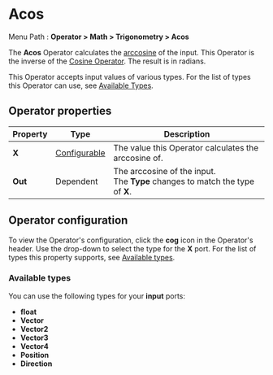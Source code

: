 # Acos

Menu Path : **Operator > Math > Trigonometry > Acos**  

The **Acos** Operator calculates the [arccosine](https://docs.unity3d.com/ScriptReference/Mathf.Acos.html) of the input. This Operator is the inverse of the [Cosine Operator](Operator-Cosine.md). The result is in radians.

This Operator accepts input values of various types. For the list of types this Operator can use, see [Available Types](#available-types).

## Operator properties

| **Property** | **Type**                                | **Description**                                              |
| ------------ | --------------------------------------- | ------------------------------------------------------------ |
| **X**        | [Configurable](#operator-configuration) | The value this Operator calculates the arccosine of.         |
| **Out**      | Dependent                               | The arccosine of the input.<br/>The **Type** changes to match the type of **X**. |

## Operator configuration

To view the Operator's configuration, click the **cog** icon in the Operator's header. Use the drop-down to select the type for the **X** port. For the list of types this property supports, see [Available types](#available-types).



### Available types

You can use the following types for your **input** ports:

- **float**
- **Vector**
- **Vector2**
- **Vector3**
- **Vector4**
- **Position**
- **Direction**